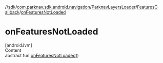 //[sdk](../../../../index.md)/[com.parknav.sdk.android.navigation](../../index.md)/[ParknavLayersLoader](../index.md)/[FeaturesCallback](index.md)/[onFeaturesNotLoaded](on-features-not-loaded.md)



# onFeaturesNotLoaded  
[androidJvm]  
Content  
abstract fun [onFeaturesNotLoaded](on-features-not-loaded.md)()  



